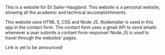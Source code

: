This is a website for Eli Sailer-Haugland. This website is a personal website, showing all the academic and
technical accomplishhments.

This website uses HTML 5, CSS and Node JS. Nodemailer is used in this app in the contact form. The contact
form uses a gmail API to send emails whenever a user submits a contant form response! Node.JS is used to
travel through the websites' pages.

Link is yet to be announced!